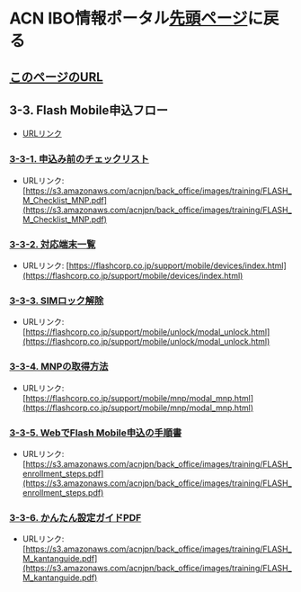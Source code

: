 # ACN IBO情報ポータル[先頭ページ](https://faq.acn.jp.net)に戻る
## [このページのURL](https://todo)

## 3-3. Flash Mobile申込フロー
* [URLリンク](static/flash_mobile_flow.pdf)

### [3-3-1. 申込み前のチェックリスト](https://s3.amazonaws.com/acnjpn/back_office/images/training/FLASH_M_Checklist_MNP.pdf)
* URLリンク: [https://s3.amazonaws.com/acnjpn/back_office/images/training/FLASH_M_Checklist_MNP.pdf](https://s3.amazonaws.com/acnjpn/back_office/images/training/FLASH_M_Checklist_MNP.pdf)

### [3-3-2. 対応端末一覧](https://flashcorp.co.jp/support/mobile/devices/index.html)
* URLリンク: [https://flashcorp.co.jp/support/mobile/devices/index.html](https://flashcorp.co.jp/support/mobile/devices/index.html)

### [3-3-3. SIMロック解除](https://flashcorp.co.jp/support/mobile/unlock/modal_unlock.html)
* URLリンク: [https://flashcorp.co.jp/support/mobile/unlock/modal_unlock.html](https://flashcorp.co.jp/support/mobile/unlock/modal_unlock.html)

### [3-3-4. MNPの取得方法](https://flashcorp.co.jp/support/mobile/mnp/modal_mnp.html)
* URLリンク: [https://flashcorp.co.jp/support/mobile/mnp/modal_mnp.html](https://flashcorp.co.jp/support/mobile/mnp/modal_mnp.html)

### [3-3-5. WebでFlash Mobile申込の手順書](https://s3.amazonaws.com/acnjpn/back_office/images/training/FLASH_enrollment_steps.pdf)
* URLリンク: [https://s3.amazonaws.com/acnjpn/back_office/images/training/FLASH_enrollment_steps.pdf](https://s3.amazonaws.com/acnjpn/back_office/images/training/FLASH_enrollment_steps.pdf)

### [3-3-6. かんたん設定ガイドPDF](https://s3.amazonaws.com/acnjpn/back_office/images/training/FLASH_M_kantanguide.pdf)
* URLリンク: [https://s3.amazonaws.com/acnjpn/back_office/images/training/FLASH_M_kantanguide.pdf](https://s3.amazonaws.com/acnjpn/back_office/images/training/FLASH_M_kantanguide.pdf)
